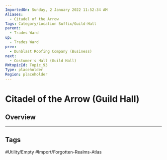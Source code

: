 ```yaml
---
ImportedOn: Sunday, 2 January 2022 11:52:34 AM
Aliases:
  - Citadel of the Arrow
Tags: Category/Location Suffix/Guild-Hall
parent:
  - Trades Ward
up:
  - Trades Ward
prev:
  - Dunblast Roofing Company (Business)
next:
  - Costumer's Hall (Guild Hall)
RWtopicId: Topic_93
Type: placeholder
Region: placeholder
---
```

# Citadel of the Arrow (Guild Hall)
## Overview

---
## Tags
#Utility/Empty #Import/Forgotten-Realms-Atlas

